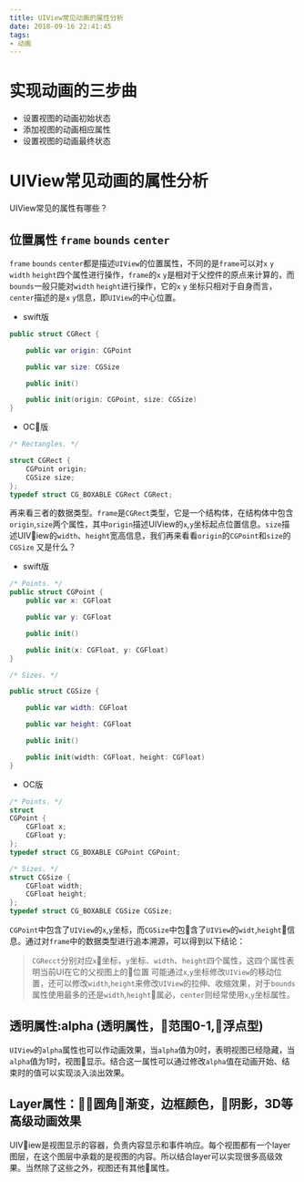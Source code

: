 ```yaml
---
title: UIView常见动画的属性分析
date: 2018-09-16 22:41:45
tags:
- 动画
---
```


# 实现动画的三步曲

* 设置视图的动画初始状态
* 添加视图的动画相应属性
* 设置视图的动画最终状态

# UIView常见动画的属性分析

UIView常见的属性有哪些？

## 位置属性 `frame` `bounds` `center`

`frame` `bounds` `center`都是描述`UIView`的位置属性，不同的是`frame`可以对`x` `y` `width` `height`四个属性进行操作，`frame`的`x` `y`是相对于父控件的原点来计算的，而`bounds`一般只能对`width` `height`进行操作，它的`x` `y` 坐标只相对于自身而言，`center`描述的是`x` `y`信息，即`UIView`的中心位置。

* swift版

```swift
public struct CGRect {

    public var origin: CGPoint

    public var size: CGSize

    public init()

    public init(origin: CGPoint, size: CGSize)
}
```

* OC版

```Objective-c
/* Rectangles. */

struct CGRect {
    CGPoint origin;
    CGSize size;
};
typedef struct CG_BOXABLE CGRect CGRect;
```

再来看三者的数据类型。`frame`是`CGRect`类型，它是一个结构体，在结构体中包含`origin`,`size`两个属性，其中`origin`描述UIView的`x`,`y`坐标起点位置信息。`size`描述UIView的`width`、`height`宽高信息，我们再来看看`origin`的`CGPoint`和`size`的`CGSize` 又是什么？

* swift版

```swift
/* Points. */
public struct CGPoint {
    public var x: CGFloat

    public var y: CGFloat

    public init()

    public init(x: CGFloat, y: CGFloat)
}
```

```swift
/* Sizes. */

public struct CGSize {

    public var width: CGFloat

    public var height: CGFloat

    public init()

    public init(width: CGFloat, height: CGFloat)
}
```

* OC版

```objective-c
/* Points. */
struct
CGPoint {
    CGFloat x;
    CGFloat y;
};
typedef struct CG_BOXABLE CGPoint CGPoint;
```

```objective-c
/* Sizes. */
struct CGSize {
    CGFloat width;
    CGFloat height;
};
typedef struct CG_BOXABLE CGSize CGSize;
```

`CGPoint`中包含了`UIView`的`x`,`y`坐标，而`CGSize`中包含了`UIView`的`widt`,`height`信息。通过对`frame`中的数据类型进行追本溯源，可以得到以下结论：
> `CGRecct`分别对应`x`坐标，`y`坐标、`width`、`height`四个属性，这四个属性表明当前UI在它的父视图上的位置
可能通过`x`,`y`坐标修改`UIView`的移动位置，还可以修改`width`,`height`来修改`UIView`的拉伸、收缩效果，对于`bounds`属性使用最多的还是`width`,`height`属必，`center`则经常使用`x`,`y`坐标属性。

## 透明属性:alpha (透明属性，范围0-1,浮点型)

`UIView`的`alpha`属性也可以作动画效果，当`alpha`值为0时，表明视图已经隐藏，当`alpha`值为1时，视图显示。结合这一属性可以通过修改`alpha`值在动画开始、结束时的值可以实现淡入淡出效果。

## Layer属性：圆角渐变，边框颜色，阴影，3D等高级动画效果

UIView是视图显示的容器，负责内容显示和事件响应。每个视图都有一个layer图层，在这个图层中承栽的是视图的内容。所以结合layer可以实现很多高级效果。当然除了这些之外，视图还有其他属性。